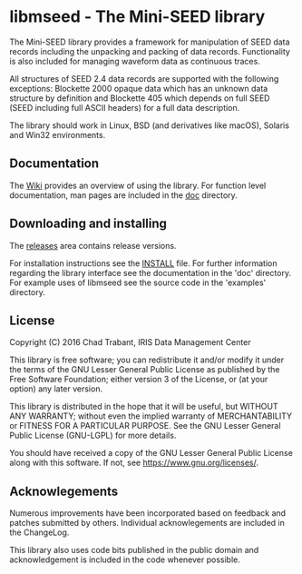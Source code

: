 
# libmseed - The Mini-SEED library

The Mini-SEED library provides a framework for manipulation of SEED
data records including the unpacking and packing of data records.
Functionality is also included for managing waveform data as
continuous traces.

All structures of SEED 2.4 data records are supported with the
following exceptions: Blockette 2000 opaque data which has an unknown
data structure by definition and Blockette 405 which depends on full
SEED (SEED including full ASCII headers) for a full data description.

The library should work in Linux, BSD (and derivatives like macOS),
Solaris and Win32 environments.

## Documentation

The [Wiki](https://github.com/iris-edu/libmseed/Wiki) provides an
overview of using the library. For function level documentation,
man pages are included in the [doc](doc) directory.

## Downloading and installing

The [releases](https://github.com/iris-edu/libmseed/releases) area
contains release versions.

For installation instructions see the [INSTALL](INSTALL.md) file.
For further information regarding the library interface see the
documentation in the 'doc' directory.  For example uses of libmseed
see the source code in the 'examples' directory.

## License

Copyright (C) 2016 Chad Trabant, IRIS Data Management Center

This library is free software; you can redistribute it and/or modify
it under the terms of the GNU Lesser General Public License as
published by the Free Software Foundation; either version 3 of the
License, or (at your option) any later version.

This library is distributed in the hope that it will be useful, but
WITHOUT ANY WARRANTY; without even the implied warranty of
MERCHANTABILITY or FITNESS FOR A PARTICULAR PURPOSE.  See the GNU
Lesser General Public License (GNU-LGPL) for more details.

You should have received a copy of the GNU Lesser General Public
License along with this software.
If not, see <https://www.gnu.org/licenses/>.

## Acknowlegements

Numerous improvements have been incorporated based on feedback and
patches submitted by others.  Individual acknowlegements are included
in the ChangeLog.

This library also uses code bits published in the public domain and
acknowledgement is included in the code whenever possible.
